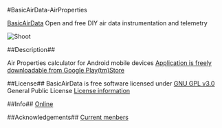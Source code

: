 #BasicAirData-AirProperties

[BasicAirData](http://www.basicairdata.eu) Open and free DIY air data instrumentation and telemetry 

![Shoot](https://cloud.githubusercontent.com/assets/7497614/7476122/e2bd2a7e-f34b-11e4-8bd9-a6e3767ec055.png)

##Description##

Air Properties calculator for Android mobile devices
[Application is freely downloadable from Google Play(tm)Store](https://play.google.com/store/apps/details?id=eu.basicairdata.jlj.cipm91airdensity&hl=en)


##License##
BasicAirData is free software licensed under [GNU GPL v3.0](http://www.gnu.org/licenses/gpl-3.0.txt) General Public License
[License information](http://www.basicairdata.eu/copyright.html)

##Info##
[Online](http://www.basicairdata.eu/social.html)

##Acknowledgements##
[Current menbers](http://www.basicairdata.eu/about.html)